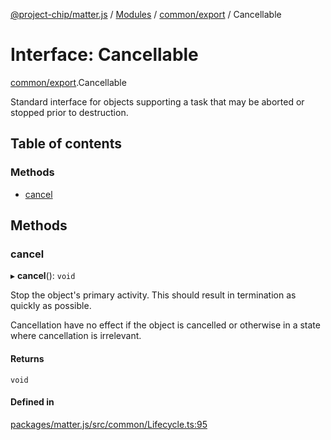 [@project-chip/matter.js](../README.md) / [Modules](../modules.md) / [common/export](../modules/common_export.md) / Cancellable

# Interface: Cancellable

[common/export](../modules/common_export.md).Cancellable

Standard interface for objects supporting a task that may be aborted or stopped prior to destruction.

## Table of contents

### Methods

- [cancel](common_export.Cancellable.md#cancel)

## Methods

### cancel

▸ **cancel**(): `void`

Stop the object's primary activity.  This should result in termination as quickly as possible.

Cancellation have no effect if the object is cancelled or otherwise in a state where cancellation is irrelevant.

#### Returns

`void`

#### Defined in

[packages/matter.js/src/common/Lifecycle.ts:95](https://github.com/project-chip/matter.js/blob/6d3b6a5d957d88a9231d6ecab4bb41f8133112be/packages/matter.js/src/common/Lifecycle.ts#L95)
